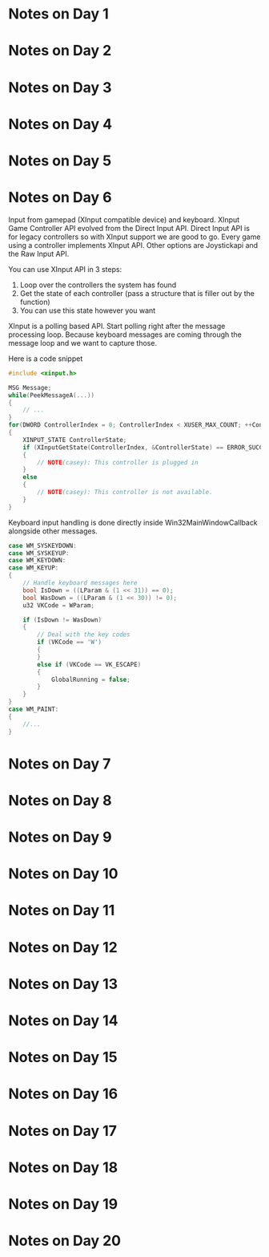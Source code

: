 Notes on Day 1
===================================

Notes on Day 2
===================================

Notes on Day 3
===================================

Notes on Day 4
===================================

Notes on Day 5
===================================

Notes on Day 6
===================================
Input from gamepad (XInput compatible device) and keyboard. XInput Game Controller API evolved from the Direct Input API. Direct Input API is for legacy controllers so with XInput support we are good to go. Every game using a controller implements XInput API. Other options are Joystickapi and the Raw Input API.

You can use XInput API in 3 steps:
1. Loop over the controllers the system has found
2. Get the state of each controller (pass a structure that is filler out by the function)
3. You can use this state however you want

XInput is a polling based API. Start polling right after the message processing loop. Because keyboard messages are coming through the message loop and we want to capture those.

Here is a code snippet

~~~~~~~~~~~~~~~~~~~~~~~~~~~~~~~~~~~ C
#include <xinput.h>

MSG Message;
while(PeekMessageA(...))
{
    // ...
}
for(DWORD ControllerIndex = 0; ControllerIndex < XUSER_MAX_COUNT; ++ControllerIndex)
{
    XINPUT_STATE ControllerState;
    if (XInputGetState(ControllerIndex, &ControllerState) == ERROR_SUCCESS)
    {
        // NOTE(casey): This controller is plugged in
    }
    else
    {
        // NOTE(casey): This controller is not available.
    }
}
~~~~~~~~~~~~~~~~~~~~~~~~~~~~~~~~~~~

Keyboard input handling is done directly inside Win32MainWindowCallback alongside other messages.

~~~~~~~~~~~~~~~~~~~~~~~~~~~~~~~~~~~ C
case WM_SYSKEYDOWN:
case WM_SYSKEYUP:
case WM_KEYDOWN:
case WM_KEYUP:
{
    // Handle keyboard messages here
    bool IsDown = ((LParam & (1 << 31)) == 0);
    bool WasDown = ((LParam & (1 << 30)) != 0);
    u32 VKCode = WParam;

    if (IsDown != WasDown)
    {
        // Deal with the key codes
        if (VKCode == 'W')
        {
        } 
        else if (VKCode == VK_ESCAPE)
        {
            GlobalRunning = false;
        } 
    }
}
case WM_PAINT: 
{
    //... 
}
~~~~~~~~~~~~~~~~~~~~~~~~~~~~~~~~~~~

Notes on Day 7
===================================

Notes on Day 8
===================================

Notes on Day 9
===================================

Notes on Day 10
===================================

Notes on Day 11
===================================

Notes on Day 12
===================================

Notes on Day 13
===================================

Notes on Day 14
===================================

Notes on Day 15
===================================

Notes on Day 16
===================================

Notes on Day 17
===================================

Notes on Day 18
===================================

Notes on Day 19
===================================

Notes on Day 20
===================================
